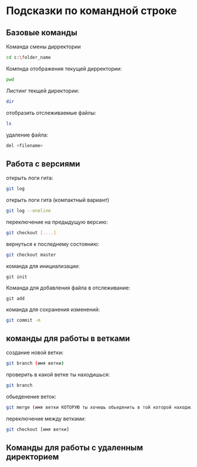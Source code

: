 # Подсказки по командной строке

## Базовые команды

Команда смены дирректории
```sh
cd c:\folder_name
```
Компнда отображения текущей дирректории:
```sh
pwd
```
Листинг текщей директории:
```sh
dir
```
отобразить отслеживаемые файлы:
```sh
ls
```
удаление файла:
```sh
del <filename>
```
## Работа с версиями 

открыть логи гита:
```sh
git log
```
открыть логи гита (компактный вариант)
```sh
git log --oneline
```

переключение на предыдущую версию:
```sh
git checkout [....]
```

вернуться к последнему состоянию:
```sh
git checkout master
```
команда для инициализации:
```
git init 
```
Команда для добавления файла в отслеживание:
``` 
git add
```
команда для сохранения изменений:
```sh
git commit -m
```
## команды для работы в ветками

создание новой ветки:
```sh
git branch (имя ветки)
```

проверить в какой ветке ты находишься:
```sh
git branch
```
обьеденение веток:
```sh
git merge (имя ветки КОТОРУЮ ты хочешь обьеденить в той которой находишься на данный момент)
```
переключение между ветками:
```sh
git checkout [имя ветки]
```

## Команды для работы с удаленным директорием

